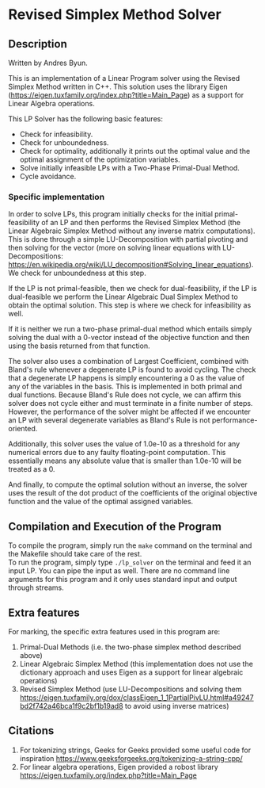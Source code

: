 # Revised Simplex Method Solver
## Description
Written by Andres Byun. 

This is an implementation of a Linear Program solver using the Revised Simplex Method written in C++. 
This solution uses the library Eigen (https://eigen.tuxfamily.org/index.php?title=Main_Page) as a support for Linear Algebra operations.

This LP Solver has the following basic features:
 * Check for infeasibility.
 * Check for unboundedness.
 * Check for optimality, additionally it prints out the optimal value and the optimal assignment of the optimization variables.
 * Solve initially infeasible LPs with a Two-Phase Primal-Dual Method.
 * Cycle avoidance.

### Specific implementation
In order to solve LPs, this program initially checks for the initial primal-feasibility of an LP and then performs the Revised Simplex Method (the Linear Algebraic Simplex Method without any inverse matrix computations). This is done through a simple LU-Decomposition with partial pivoting and then solving for the vector (more on solving linear equations with LU-Decompositions: https://en.wikipedia.org/wiki/LU_decomposition#Solving_linear_equations). We check for unboundedness at this step.

If the LP is not primal-feasible, then we check for dual-feasibility, if the LP is dual-feasible we perform the Linear Algebraic Dual Simplex Method to obtain the optimal solution. This step is where we check for infeasibility as well.

If it is neither we run a two-phase primal-dual method which entails simply solving the dual with a 0-vector instead of the objective function and then using the basis returned from that function.

The solver also uses a combination of Largest Coefficient, combined with Bland's rule whenever a degenerate LP is found to avoid cycling. The check that a degenerate LP happens is simply encountering a 0 as the value of any of the variables in the basis. This is implemented in both primal and dual functions. Because Bland's Rule does not cycle, we can affirm this solver does not cycle either and must terminate in a finite number of steps. However, the performance of the solver might be affected if we encounter an LP with several degenerate variables as Bland's Rule is not performance-oriented.

Additionally, this solver uses the value of 1.0e-10 as a threshold for any numerical errors due to any faulty floating-point computation. This essentially means any absolute value that is smaller than 1.0e-10 will be treated as a 0.

And finally, to compute the optimal solution without an inverse, the solver uses the result of the dot product of the coefficients of the original objective function and the value of the optimal assigned variables.

## Compilation and Execution of the Program
To compile the program, simply run the `make` command on the terminal and the Makefile should take care of the rest.  
To run the program, simply type `./lp_solver` on the terminal and feed it an input LP. You can pipe the input as well. There are no command line arguments for this program and it only uses standard input and output through streams.

## Extra features
For marking, the specific extra features used in this program are:
1. Primal-Dual Methods (i.e. the two-phase simplex method described above)
2. Linear Algebraic Simplex Method (this implementation does not use the dictionary approach and uses Eigen as a support for linear algebraic operations)
3. Revised Simplex Method (use LU-Decompositions and solving them https://eigen.tuxfamily.org/dox/classEigen_1_1PartialPivLU.html#a49247bd2f742a46bca1f9c2bf1b19ad8 to avoid using inverse matrices)

## Citations
1. For tokenizing strings, Geeks for Geeks provided some useful code for inspiration https://www.geeksforgeeks.org/tokenizing-a-string-cpp/
2. For linear algebra operations, Eigen provided a robost library https://eigen.tuxfamily.org/index.php?title=Main_Page
